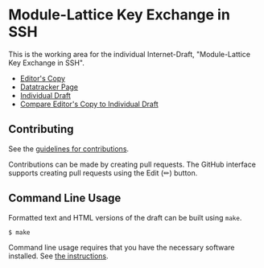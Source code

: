 # Module-Lattice Key Exchange in SSH

This is the working area for the individual Internet-Draft, "Module-Lattice Key Exchange in SSH".

* [Editor's Copy](https://alharrison.github.io/ssh_mlkem_draft/#go.draft-harrison-mlkem-ssh.html)
* [Datatracker Page](https://datatracker.ietf.org/doc/draft-harrison-mlkem-ssh)
* [Individual Draft](https://datatracker.ietf.org/doc/html/draft-harrison-mlkem-ssh)
* [Compare Editor's Copy to Individual Draft](https://alharrison.github.io/ssh_mlkem_draft/#go.draft-harrison-mlkem-ssh.diff)


## Contributing

See the
[guidelines for contributions](https://github.com/alharrison/ssh_mlkem_draft/blob/main/CONTRIBUTING.md).

Contributions can be made by creating pull requests.
The GitHub interface supports creating pull requests using the Edit (✏) button.


## Command Line Usage

Formatted text and HTML versions of the draft can be built using `make`.

```sh
$ make
```

Command line usage requires that you have the necessary software installed.  See
[the instructions](https://github.com/martinthomson/i-d-template/blob/main/doc/SETUP.md).

